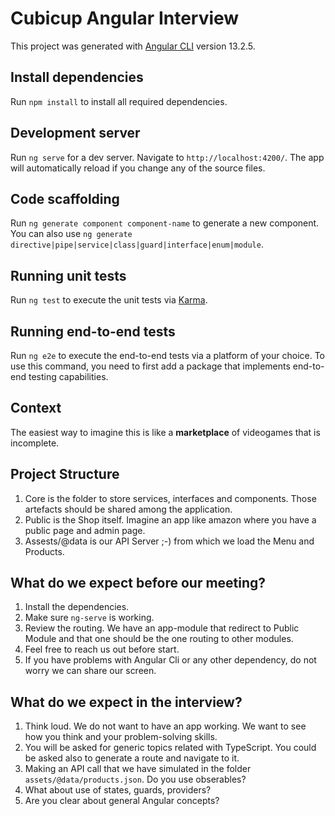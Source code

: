 # Cubicup Angular Interview

This project was generated with [Angular CLI](https://github.com/angular/angular-cli) version 13.2.5.

## Install dependencies

Run ``npm install`` to install all required dependencies.

## Development server

Run `ng serve` for a dev server. Navigate to `http://localhost:4200/`. The app will automatically reload if you change any of the source files.

## Code scaffolding

Run `ng generate component component-name` to generate a new component. You can also use `ng generate directive|pipe|service|class|guard|interface|enum|module`.

## Running unit tests

Run `ng test` to execute the unit tests via [Karma](https://karma-runner.github.io).

## Running end-to-end tests

Run `ng e2e` to execute the end-to-end tests via a platform of your choice. To use this command, you need to first add a package that implements end-to-end testing capabilities.

## Context
The easiest way to imagine this is like a **marketplace** of videogames that is incomplete.

## Project Structure
1. Core is the folder to store services, interfaces and components. Those artefacts should be shared among the application.
2. Public is the Shop itself. Imagine an app like amazon where you have a public page and admin page.
3. Assests/@data is our API Server ;-) from which we load the Menu and Products.

## What do we expect before our meeting?
1. Install the dependencies.
2. Make sure ``ng-serve`` is working.
3. Review the routing. We have an app-module that redirect to Public Module and that one should be the one routing to other modules.
4. Feel free to reach us out before start.
5. If you have problems with Angular Cli or any other dependency, do not worry we can share our screen.

## What do we expect in the interview?
1. Think loud. We do not want to have an app working. We want to see how you think and your problem-solving skills.
2. You will be asked for generic topics related with TypeScript. You could be asked also to generate a route and navigate to it.
3. Making an API call that we have simulated in the folder ``assets/@data/products.json``. Do you use obserables?
4. What about use of states, guards, providers?
5. Are you clear about general Angular concepts?

